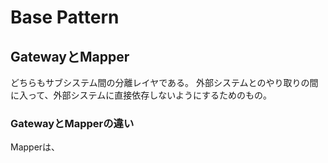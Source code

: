 # Base Pattern

## GatewayとMapper
どちらもサブシステム間の分離レイヤである。
外部システムとのやり取りの間に入って、外部システムに直接依存しないようにするためのもの。
### GatewayとMapperの違い

Mapperは、
<!--stackedit_data:
eyJoaXN0b3J5IjpbODU0MTE1Mzc0XX0=
-->
